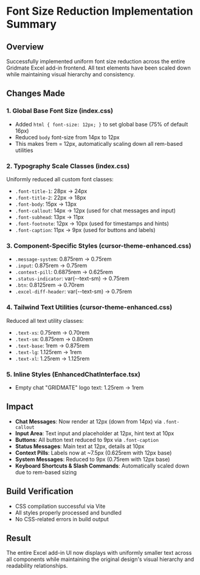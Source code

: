 # Font Size Reduction Implementation Summary

## Overview
Successfully implemented uniform font size reduction across the entire Gridmate Excel add-in frontend. All text elements have been scaled down while maintaining visual hierarchy and consistency.

## Changes Made

### 1. Global Base Font Size (index.css)
- Added `html { font-size: 12px; }` to set global base (75% of default 16px)
- Reduced `body` font-size from 14px to 12px
- This makes 1rem = 12px, automatically scaling down all rem-based utilities

### 2. Typography Scale Classes (index.css)
Uniformly reduced all custom font classes:
- `.font-title-1`: 28px → 24px
- `.font-title-2`: 22px → 18px  
- `.font-body`: 15px → 13px
- `.font-callout`: 14px → 12px (used for chat messages and input)
- `.font-subhead`: 13px → 11px
- `.font-footnote`: 12px → 10px (used for timestamps and hints)
- `.font-caption`: 11px → 9px (used for buttons and labels)

### 3. Component-Specific Styles (cursor-theme-enhanced.css)
- `.message-system`: 0.875rem → 0.75rem
- `.input`: 0.875rem → 0.75rem
- `.context-pill`: 0.6875rem → 0.625rem
- `.status-indicator`: var(--text-sm) → 0.75rem
- `.btn`: 0.8125rem → 0.70rem
- `.excel-diff-header`: var(--text-sm) → 0.75rem

### 4. Tailwind Text Utilities (cursor-theme-enhanced.css)
Reduced all text utility classes:
- `.text-xs`: 0.75rem → 0.70rem
- `.text-sm`: 0.875rem → 0.80rem
- `.text-base`: 1rem → 0.875rem
- `.text-lg`: 1.125rem → 1rem
- `.text-xl`: 1.25rem → 1.125rem

### 5. Inline Styles (EnhancedChatInterface.tsx)
- Empty chat "GRIDMATE" logo text: 1.25rem → 1rem

## Impact
- **Chat Messages**: Now render at 12px (down from 14px) via `.font-callout`
- **Input Area**: Text input and placeholder at 12px, hint text at 10px
- **Buttons**: All button text reduced to 9px via `.font-caption`
- **Status Messages**: Main text at 12px, details at 10px
- **Context Pills**: Labels now at ~7.5px (0.625rem with 12px base)
- **System Messages**: Reduced to 9px (0.75rem with 12px base)
- **Keyboard Shortcuts & Slash Commands**: Automatically scaled down due to rem-based sizing

## Build Verification
- CSS compilation successful via Vite
- All styles properly processed and bundled
- No CSS-related errors in build output

## Result
The entire Excel add-in UI now displays with uniformly smaller text across all components while maintaining the original design's visual hierarchy and readability relationships.